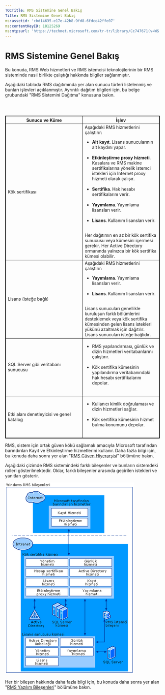```yaml
---
TOCTitle: RMS Sistemine Genel Bakış
Title: RMS Sistemine Genel Bakış
ms:assetid: 'cbd14635-e17e-42b8-9fd8-6fdce42ffe07'
ms:contentKeyID: 18125269
ms:mtpsurl: 'https://technet.microsoft.com/tr-tr/library/Cc747671(v=WS.10)'
---
```


RMS Sistemine Genel Bakış
=========================

Bu konuda, RMS Web hizmetleri ve RMS istemcisi teknolojilerinin bir RMS sisteminde nasıl birlikte çalıştığı hakkında bilgiler sağlanmıştır.

Aşağıdaki tabloda RMS dağıtımında yer alan sunucu türleri listelenmiş ve bunları işlevleri açıklanmıştır. Ayrıntılı dağıtım bilgileri için, bu belge grubundaki "RMS Sistemini Dağıtma" konusuna bakın.

###  

 
<table style="border:1px solid black;">
<colgroup>
<col width="50%" />
<col width="50%" />
</colgroup>
<thead>
<tr class="header">
<th style="border:1px solid black;" >Sunucu ve Küme</th>
<th style="border:1px solid black;" >İşlev</th>
</tr>
</thead>
<tbody>
<tr class="odd">
<td style="border:1px solid black;">Kök sertifikası</td>
<td style="border:1px solid black;">Aşağıdaki RMS hizmetlerini çalıştırır:
<ul>
<li><strong>Alt kayıt</strong>. Lisans sunucularının alt kaydını yapar.<br />
<br />
</li>
<li><strong>Etkinleştirme proxy hizmeti</strong>. Kasalara ve RMS makine sertifikalarına yönelik istemci istekleri için Internet proxy hizmeti olarak çalışır.<br />
<br />
</li>
<li><strong>Sertifika</strong>. Hak hesabı sertifikalarını verir.<br />
<br />
</li>
<li><strong>Yayımlama</strong>. Yayımlama lisansları verir.<br />
<br />
</li>
<li><strong>Lisans</strong>. Kullanım lisansları verir.<br />
<br />
</li>
</ul>
Her dağıtımın en az bir kök sertifika sunucusu veya kümesini içermesi gerekir. Her Active Directory ormanında yalnızca bir kök sertifika kümesi olabilir.</td>
</tr>
<tr class="even">
<td style="border:1px solid black;">Lisans (isteğe bağlı)</td>
<td style="border:1px solid black;">Aşağıdaki RMS hizmetlerini çalıştırır:
<ul>
<li><strong>Yayımlama</strong>. Yayımlama lisansları verir.<br />
<br />
</li>
<li><strong>Lisans</strong>. Kullanım lisansları verir.<br />
<br />
</li>
</ul>
Lisans sunucuları genellikle kuruluşun farklı bölümlerini desteklemek veya kök sertifika kümesinden gelen lisans istekleri yükünü azaltmak için dağıtılır. Lisans sunucuları isteğe bağlıdır.</td>
</tr>
<tr class="odd">
<td style="border:1px solid black;">SQL Server gibi veritabanı sunucusu</td>
<td style="border:1px solid black;"><ul>
<li>RMS yapılandırması, günlük ve dizin hizmetleri veritabanlarını çalıştırır.<br />
<br />
</li>
<li>Kök sertifika kümesinin yapılandırma veritabanındaki hak hesabı sertifikalarını depolar.<br />
<br />
</li>
</ul></td>
</tr>
<tr class="even">
<td style="border:1px solid black;">Etki alanı denetleyicisi ve genel katalog</td>
<td style="border:1px solid black;"><ul>
<li>Kullanıcı kimlik doğrulaması ve dizin hizmetleri sağlar.<br />
<br />
</li>
<li>Kök sertifika kümesinin hizmet bulma konumunu depolar.<br />
<br />
</li>
</ul></td>
</tr>
</tbody>
</table>
 

RMS, sistem için ortak güven kökü sağlamak amacıyla Microsoft tarafından barındırılan Kayıt ve Etkinleştirme hizmetlerini kullanır. Daha fazla bilgi için, bu konuda daha sonra yer alan "[RMS Güven Hiyerarşisi](https://technet.microsoft.com/2d44182f-a653-4383-aba1-dade53f7cf9a)" bölümüne bakın.

Aşağıdaki çizimde RMS sistemindeki farklı bileşenler ve bunların sistemdeki rolleri gösterilmektedir. Oklar, farklı bileşenler arasında geçirilen istekleri ve yanıtları gösterir.

![](images/Cc747671.29138741-d45c-459b-8ead-b9bc3f708dd5(WS.10).gif)

Her bir bileşen hakkında daha fazla bilgi için, bu konuda daha sonra yer alan "[RMS Yazılım Bileşenleri](https://technet.microsoft.com/e38a840e-f390-48fd-8354-50108a64f5ca)" bölümüne bakın.
